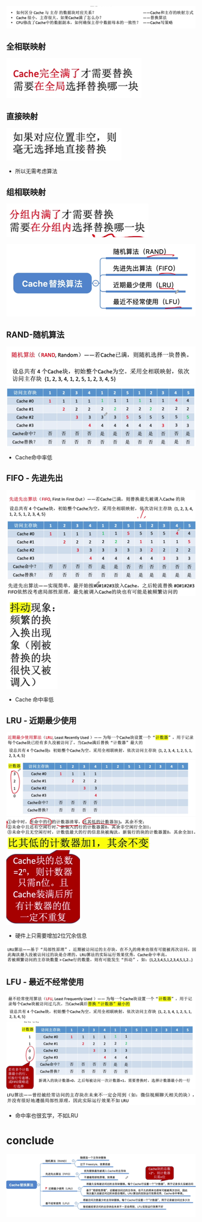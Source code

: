 

![输入图片说明](/imgs/2025-08-09/jlpokrIASmfeu8rP.png)

## 全相联映射
![输入图片说明](/imgs/2025-08-10/3HTQlnCY0KUqoQOr.png)
## 直接映射
![输入图片说明](/imgs/2025-08-10/BSMSnxnGcPCJ0qYa.png)
- 所以无需考虑算法
## 组相联映射
![输入图片说明](/imgs/2025-08-10/SKg5ZQhFPpq9kWb9.png)

![输入图片说明](/imgs/2025-08-10/S9jrgaUk9ZSRX0zg.png)
## RAND-随机算法
![输入图片说明](/imgs/2025-08-10/Nv39KoWfsth2bgkm.png)
![输入图片说明](/imgs/2025-08-10/1Jg6PROd8OnZXQIi.png)
- Cache命中率低
## FIFO - 先进先出
![输入图片说明](/imgs/2025-08-10/A5sgpXLhKmV2Ex2A.png)
![输入图片说明](/imgs/2025-08-10/fA2Rskutrb38O5Js.png)
![输入图片说明](/imgs/2025-08-10/gn10Y3urc60061hQ.png)
![输入图片说明](/imgs/2025-08-10/8NuaIdAXED3m5mue.png)
- Cache 命中率低
## LRU - 近期最少使用
![输入图片说明](/imgs/2025-08-10/8KCLyXjwZE2yp39A.png)
![输入图片说明](/imgs/2025-08-10/CO9e53eY0ic1OseJ.png)
![输入图片说明](/imgs/2025-08-10/AEO9yYVS1qwOTX0c.png)
![输入图片说明](/imgs/2025-08-10/zS30Q3szxplNcXsT.png)
![输入图片说明](/imgs/2025-08-10/B4KZ4ZICrERdoNhW.png)
- 硬件上只需要增加2位冗余信息

![输入图片说明](/imgs/2025-08-10/YlsBFTaHG1592qwd.png)
## LFU - 最近不经常使用
![输入图片说明](/imgs/2025-08-10/pbWgkQ7wdyipUavI.png)
![输入图片说明](/imgs/2025-08-10/wmZrFo3BjDHBBDO5.png)
![输入图片说明](/imgs/2025-08-10/nX9lyQeikLTzNsPj.png)
- 命中率也很玄学，不如LRU
# conclude
![输入图片说明](/imgs/2025-08-10/aQhrnV2WKnSGPIbS.png)
<!--stackedit_data:
eyJoaXN0b3J5IjpbLTg2MDQ0MzE5LC0xMjg4ODkxNjI5XX0=
-->